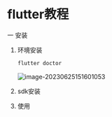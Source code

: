 

# flutter教程

一 安装

1. 环境安装

   ```perl
   flutter doctor
   ```

    ![image-20230625151601053](/Users/li/gitblog/blog1/blog/docs/study/images/image-20230625151601053.png)

2. sdk安装

3. 使用